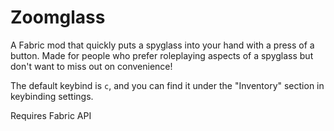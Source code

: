 # Zoomglass
A Fabric mod that quickly puts a spyglass into your hand with a press of a button. 
Made for people who prefer roleplaying aspects of a spyglass but don't want to miss out on convenience!

The default keybind is `c`, and you can find it under the "Inventory" section in keybinding settings.

Requires Fabric API
